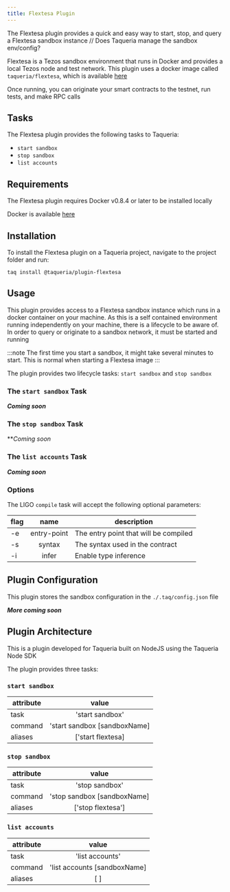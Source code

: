 ```yaml
---
title: Flextesa Plugin
---
```


The Flextesa plugin provides a quick and easy way to start, stop, and query a Flextesa sandbox instance
// Does Taqueria manage the sandbox env/config?

 Flextesa is a Tezos sandbox environment that runs in Docker and provides a local Tezos node and test network. This plugin uses a docker image called `taqueria/flextesa`, which is available [here](/docker)

 Once running, you can originate your smart contracts to the testnet, run tests, and make RPC calls

## Tasks

The Flextesa plugin provides the following tasks to Taqueria:
- `start sandbox`
- `stop sandbox`
- `list accounts`

## Requirements

The Flextesa plugin requires Docker v0.8.4 or later to be installed locally

Docker is available [here](https://www.docker.com/)

## Installation

To install the Flextesa plugin on a Taqueria project, navigate to the project folder and run:
```shell
taq install @taqueria/plugin-flextesa
```

## Usage

This plugin provides access to a Flextesa sandbox instance which runs in a docker container on your machine. As this is a self contained environment running independently on your machine, there is a lifecycle to be aware of. In order to query or originate to a sandbox network, it must be started and running

:::note
The first time you start a sandbox, it might take several minutes to start. This is normal when starting a Flextesa image
:::

The plugin provides two lifecycle tasks: `start sandbox` and `stop sandbox`

### The `start sandbox` Task
***Coming soon***

### The `stop sandbox` Task
***Coming soon*

### The `list accounts` Task
***Coming soon***

### Options

The LIGO `compile` task will accept the following optional parameters:

| flag  |  name       | description                           |   
|-------|:-----------:|---------------------------------------|
|  -e   | entry-point | The entry point that will be compiled |
|  -s   | syntax      | The syntax used in the contract       |    
|  -i   | infer       | Enable type inference                 |   


## Plugin Configuration

This plugin stores the sandbox configuration in the `./.taq/config.json` file

***More coming soon***

## Plugin Architecture

This is a plugin developed for Taqueria built on NodeJS using the Taqueria Node SDK

The plugin provides three tasks:

### `start sandbox`
|  attribute |  value                         |  
|------------|:------------------------------:|
|  task      | 'start sandbox'                | 
|  command   | 'start sandbox [sandboxName]   | 
|  aliases   | ['start flextesa]              |  

### `stop sandbox`
|  attribute |  value                         | 
|------------|:------------------------------:|
|  task      | 'stop sandbox'                 | 
|  command   | 'stop sandbox [sandboxName]    | 
|  aliases   | ['stop flextesa']              |  

 ### `list accounts`
|  attribute |  value                         | 
|------------|:------------------------------:|
|  task      | 'list accounts'                | 
|  command   | 'list accounts [sandboxName]   | 
|  aliases   | [ ]                            |  







